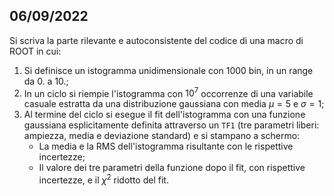 ## 06/09/2022

Si scriva la parte rilevante e autoconsistente del codice di una macro di ROOT in cui:

1. Si definisce un istogramma unidimensionale con 1000 bin, in un range da 0. a 10.;
2. In un ciclo si riempie l'istogramma con $10 ^ 7$ occorrenze di una variabile casuale estratta da una distribuzione gaussiana con media $\mu = 5$ e $\sigma = 1$;
3. Al termine del ciclo si esegue il fit dell'istogramma con una funzione gaussiana esplicitamente definita attraverso un `TF1` (tre parametri liberi: ampiezza, media e deviazione standard) e si stampano a schermo:
    - La media e la RMS dell'istogramma risultante con le rispettive incertezze;
    - Il valore dei tre parametri della funzione dopo il fit, con rispettive incertezze, e il $\chi ^ 2$ ridotto del fit.
